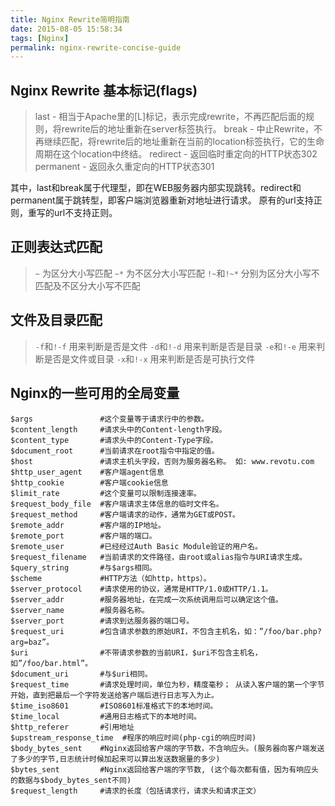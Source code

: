 ```yaml
---
title: Nginx Rewrite简明指南
date: 2015-08-05 15:58:34
tags: [Nginx]
permalink: nginx-rewrite-concise-guide
---
```

## Nginx Rewrite 基本标记(flags) ##
> last - 相当于Apache里的[L]标记，表示完成rewrite，不再匹配后面的规则，将rewrite后的地址重新在server标签执行。
> break - 中止Rewrite，不再继续匹配，将rewrite后的地址重新在当前的location标签执行，它的生命周期在这个location中终结。
> redirect - 返回临时重定向的HTTP状态302
> permanent - 返回永久重定向的HTTP状态301

<!-- more -->
其中，last和break属于代理型，即在WEB服务器内部实现跳转。redirect和permanent属于跳转型，即客户端浏览器重新对地址进行请求。
原有的url支持正则，重写的url不支持正则。

## 正则表达式匹配 ##
> `~`          为区分大小写匹配
> `~*`         为不区分大小写匹配
> `!~`和`!~*`  分别为区分大小写不匹配及不区分大小写不匹配

## 文件及目录匹配 ##
> `-f`和`!-f` 用来判断是否是文件
> `-d`和`!-d` 用来判断是否是目录
> `-e`和`!-e` 用来判断是否是文件或目录
> `-x`和`!-x` 用来判断是否是可执行文件

## Nginx的一些可用的全局变量 ##
```
$args               #这个变量等于请求行中的参数。
$content_length     #请求头中的Content-length字段。
$content_type       #请求头中的Content-Type字段。
$document_root      #当前请求在root指令中指定的值。
$host               #请求主机头字段，否则为服务器名称。 如: www.revotu.com
$http_user_agent    #客户端agent信息
$http_cookie        #客户端cookie信息
$limit_rate         #这个变量可以限制连接速率。
$request_body_file  #客户端请求主体信息的临时文件名。
$request_method     #客户端请求的动作，通常为GET或POST。
$remote_addr        #客户端的IP地址。
$remote_port        #客户端的端口。
$remote_user        #已经经过Auth Basic Module验证的用户名。
$request_filename   #当前请求的文件路径，由root或alias指令与URI请求生成。
$query_string       #与$args相同。
$scheme             #HTTP方法（如http，https）。
$server_protocol    #请求使用的协议，通常是HTTP/1.0或HTTP/1.1。
$server_addr        #服务器地址，在完成一次系统调用后可以确定这个值。
$server_name        #服务器名称。
$server_port        #请求到达服务器的端口号。
$request_uri        #包含请求参数的原始URI，不包含主机名，如：”/foo/bar.php?arg=baz”。
$uri                #不带请求参数的当前URI，$uri不包含主机名，如”/foo/bar.html”。
$document_uri       #与$uri相同。
$request_time       #请求处理时间，单位为秒，精度毫秒； 从读入客户端的第一个字节开始，直到把最后一个字符发送给客户端后进行日志写入为止。
$time_iso8601       #ISO8601标准格式下的本地时间。
$time_local         #通用日志格式下的本地时间。
$http_referer       #引用地址
$upstream_response_time  #程序的响应时间(php-cgi的响应时间)
$body_bytes_sent    #Nginx返回给客户端的字节数，不含响应头。(服务器向客户端发送了多少的字节,日志统计时候加起来可以算出发送数据量的多少)
$bytes_sent         #Nginx返回给客户端的字节数, (这个每次都有值，因为有响应头的数据与$body_bytes_sent不同)
$request_length     #请求的长度（包括请求行，请求头和请求正文）
```